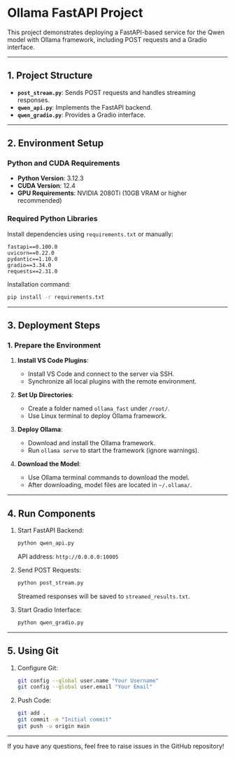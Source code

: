 
# Ollama FastAPI Project

This project demonstrates deploying a FastAPI-based service for the Qwen model with Ollama framework, including POST requests and a Gradio interface.

---

## **1. Project Structure**
- **`post_stream.py`**: Sends POST requests and handles streaming responses.
- **`qwen_api.py`**: Implements the FastAPI backend.
- **`qwen_gradio.py`**: Provides a Gradio interface.

---

## **2. Environment Setup**

### **Python and CUDA Requirements**
- **Python Version**: 3.12.3
- **CUDA Version**: 12.4
- **GPU Requirements**: NVIDIA 2080Ti (10GB VRAM or higher recommended)

### **Required Python Libraries**
Install dependencies using `requirements.txt` or manually:
```plaintext
fastapi==0.100.0
uvicorn==0.22.0
pydantic==1.10.0
gradio==3.34.0
requests==2.31.0
```
Installation command:
```bash
pip install -r requirements.txt
```

---

## **3. Deployment Steps**

### **1. Prepare the Environment**
1. **Install VS Code Plugins**:
   - Install VS Code and connect to the server via SSH.
   - Synchronize all local plugins with the remote environment.

2. **Set Up Directories**:
   - Create a folder named `ollama_fast` under `/root/`.
   - Use Linux terminal to deploy Ollama framework.

3. **Deploy Ollama**:
   - Download and install the Ollama framework.
   - Run `ollama serve` to start the framework (ignore warnings).

4. **Download the Model**:
   - Use Ollama terminal commands to download the model.
   - After downloading, model files are located in `~/.ollama/`.

---

## **4. Run Components**
1. Start FastAPI Backend:  
   ```bash
   python qwen_api.py
   ```
   API address: `http://0.0.0.0:10005`

2. Send POST Requests:  
   ```bash
   python post_stream.py
   ```
   Streamed responses will be saved to `streamed_results.txt`.

3. Start Gradio Interface:  
   ```bash
   python qwen_gradio.py
   ```

---

## **5. Using Git**
1. Configure Git:  
   ```bash
   git config --global user.name "Your Username"
   git config --global user.email "Your Email"
   ```
2. Push Code:  
   ```bash
   git add .
   git commit -m "Initial commit"
   git push -u origin main
   ```

---

If you have any questions, feel free to raise issues in the GitHub repository!
